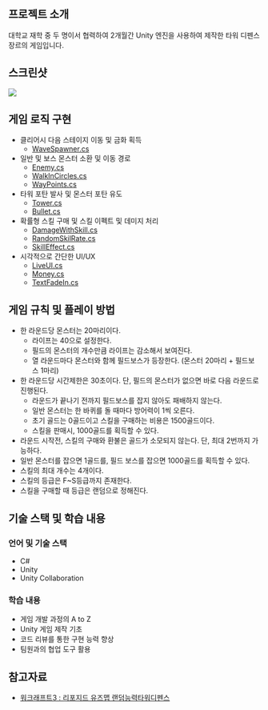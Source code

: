 ## 프로젝트 소개

대학교 재학 중 두 명이서 협력하여 2개월간 Unity 엔진을 사용하여 제작한 타워 디펜스 장르의 게임입니다.

## 스크린샷

![](https://eliotjang.github.io/assets/images/defense-game/TD-demo.png) 

## 게임 로직 구현

- 클리어시 다음 스테이지 이동 및 금화 획득
  - [WaveSpawner.cs](https://github.com/eliotjang/tower-defense-game/blob/eliot/Assets/Scripts/WaveSpawner.cs)
- 일반 및 보스 몬스터 소환 및 이동 경로
  - [Enemy.cs](https://github.com/eliotjang/tower-defense-game/blob/eliot/Assets/Scripts/Enemy.cs)
  - [WalkInCircles.cs](https://github.com/eliotjang/tower-defense-game/blob/eliot/Assets/Scripts/WalkInCircles.cs)
  - [WayPoints.cs](https://github.com/eliotjang/tower-defense-game/blob/eliot/Assets/Scripts/Waypoints.cs)
- 타워 포탄 발사 및 몬스터 포탄 유도
  - [Tower.cs](https://github.com/eliotjang/tower-defense-game/blob/eliot/Assets/Scripts/Tower.cs)
  - [Bullet.cs](https://github.com/eliotjang/tower-defense-game/blob/eliot/Assets/Scripts/Bullet.cs)
- 확률형 스킬 구매 및 스킬 이펙트 및 데미지 처리
  - [DamageWithSkill.cs](https://github.com/eliotjang/tower-defense-game/blob/eliot/Assets/Scripts/Skills/DamageWithSkill.cs)
  - [RandomSkilRate.cs](https://github.com/eliotjang/tower-defense-game/blob/eliot/Assets/Scripts/Skills/RandomSkillRate.cs)
  - [SkillEffect.cs](https://github.com/eliotjang/tower-defense-game/blob/eliot/Assets/Scripts/Skills/SkillEffect.cs)
- 시각적으로 간단한 UI/UX
  - [LiveUI.cs](https://github.com/eliotjang/tower-defense-game/blob/eliot/Assets/Scripts/UI/LivesUI.cs)
  - [Money.cs](https://github.com/eliotjang/tower-defense-game/blob/eliot/Assets/Scripts/UI/MoneyUI.cs)
  - [TextFadeIn.cs](https://github.com/eliotjang/tower-defense-game/blob/eliot/Assets/Scripts/UI/TextFadeIn.cs)

## 게임 규칙 및 플레이 방법

- 한 라운드당 몬스터는 20마리이다.
	- 라이프는 40으로 설정한다. 
	- 필드의 몬스터의 개수만큼 라이프는 감소해서 보여진다.
	- 열 라운드마다 몬스터와 함께 필드보스가 등장한다. (몬스터 20마리 + 필드보스 1마리)
- 한 라운드당 시간제한은 30초이다. 단, 필드의 몬스터가 없으면 바로 다음 라운드로 진행된다.
	- 라운드가 끝나기 전까지 필드보스를 잡지 않아도 패배하지 않는다.
	- 일반 몬스터는 한 바퀴를 돌 때마다 방어력이 1씩 오른다.
	- 초기 골드는 0골드이고 스킬을 구매하는 비용은 1500골드이다.
	- 스킬을 판매시, 1000골드를 획득할 수 있다.
- 라운드 시작전, 스킬의 구매와 환불은 골드가 소모되지 않는다. 단, 최대 2번까지 가능하다.
- 일반 몬스터를 잡으면 1골드를, 필드 보스를 잡으면 1000골드를 획득할 수 있다.
- 스킬의 최대 개수는 4개이다.
- 스킬의 등급은 F~S등급까지 존재한다.
- 스킬을 구매할 때 등급은 랜덤으로 정해진다.

## 기술 스택 및 학습 내용

### 언어 및 기술 스택
- C#
- Unity
- Unity Collaboration

### 학습 내용
- 게임 개발 과정의 A to Z
- Unity 게임 제작 기초
- 코드 리뷰를 통한 구현 능력 향상
- 팀원과의 협업 도구 활용

## 참고자료

- [워크래프트3 : 리포지드 유즈맵 랜덤능력타워디펜스](https://myiro.tistory.com/247)
